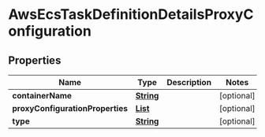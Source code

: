 

# AwsEcsTaskDefinitionDetailsProxyConfiguration


## Properties

| Name | Type | Description | Notes |
|------------ | ------------- | ------------- | -------------|
|**containerName** | [**String**](String.md) |  |  [optional] |
|**proxyConfigurationProperties** | [**List**](List.md) |  |  [optional] |
|**type** | [**String**](String.md) |  |  [optional] |



